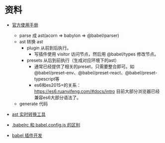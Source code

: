 # 资料

- [官方使用手册](https://github.com/jamiebuilds/babel-handbook/blob/master/translations/zh-Hans/user-handbook.md)
  - parse 成 ast(acorn => babylon => @babel/parser)
  - ast 转换 ast
    - plugin 从前到后执行。
      - 写插件使用 visitor 访问节点，然后用 @babel/types 修改节点。
    - presets 从后到前执行（生成对应环境下的ast）
      - 通常已经提供了相关的preset，只需要整合即可。如 @babel/preset-env、@babel/preset-react、@babel/preset-typescript等
      - es6和es2015+的关系：https://es6.ruanyifeng.com/#docs/intro 目前大部分浏览器已经兼容es6大部分语法了。
  - generate 代码

- [ast 实时转换工具](https://astexplorer.net/)
- [.babelrc 和 babel.config.js 的区别](https://github.com/willson-wang/Blog/issues/100)
- [babel 插件开发](https://github.com/jamiebuilds/babel-handbook/blob/master/translations/zh-Hans/plugin-handbook.md)
